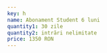 ```yaml
---
key: h
name: Abonament Student 6 luni
quantity1: 30 zile
quantity2: intrări nelimitate
price: 1350 RON
---
```


